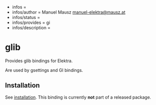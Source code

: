 - infos =
- infos/author = Manuel Mausz <manuel-elektra@mausz.at>
- infos/status =
- infos/provides = gi
- infos/description =

# glib

Provides glib bindings for Elektra.

Are used by gsettings and GI bindings.

## Installation

See [installation](/doc/INSTALL.md).
This binding is currently **not** part of a released package.

